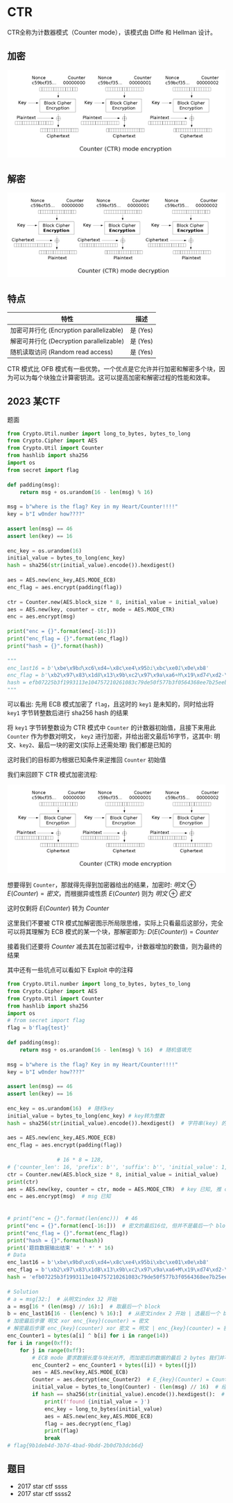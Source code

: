 # CTR

CTR全称为计数器模式（Counter mode），该模式由 Diffe 和 Hellman 设计。

## 加密

![](./figure/ctr_encryption.png)

## 解密

![](./figure/ctr_decryption.png)

## 特点

| 特性                          | 描述     |
| ----------------------------- | -------- |
| 加密可并行化 (Encryption parallelizable) | 是 (Yes) |
| 解密可并行化 (Decryption parallelizable) | 是 (Yes) |
| 随机读取访问 (Random read access)   | 是 (Yes) |

CTR 模式比 OFB 模式有一些优势。一个优点是它允许并行加密和解密多个块，因为可以为每个块独立计算密钥流。这可以提高加密和解密过程的性能和效率。

## 2023 某CTF

题面

```python
from Crypto.Util.number import long_to_bytes, bytes_to_long
from Crypto.Cipher import AES
from Crypto.Util import Counter
from hashlib import sha256
import os
from secret import flag

def padding(msg):
    return msg + os.urandom(16 - len(msg) % 16)

msg = b"where is the flag? Key in my Heart/Counter!!!!"
key = b"I w0nder how????"

assert len(msg) == 46
assert len(key) == 16

enc_key = os.urandom(16)
initial_value = bytes_to_long(enc_key)
hash = sha256(str(initial_value).encode()).hexdigest()

aes = AES.new(enc_key,AES.MODE_ECB)
enc_flag = aes.encrypt(padding(flag))

ctr = Counter.new(AES.block_size * 8, initial_value = initial_value) 
aes = AES.new(key, counter = ctr, mode = AES.MODE_CTR)
enc = aes.encrypt(msg)

print("enc = {}".format(enc[-16:]))
print("enc_flag = {}".format(enc_flag))
print("hash = {}".format(hash))

"""
enc_last16 = b'\xbe\x9bd\xc6\xd4=\x8c\xe4\x95bi\xbc\xe01\x0e\xb8'
enc_flag = b'\xb2\x97\x83\x1dB\x13\x9b\xc2\x97\x9a\xa6+M\x19\xd74\xd2-\xc0\xb6\xba\xe8ZE\x0b:\x14\xed\xec!\xa1\x92\xdfZ\xb0\xbd\xb4M\xb1\x14\xea\xd8\xee\xbf\x83\x16g\xfa'
hash = efb07225b3f1993113e104757210261083c79de50f577b3f0564368ee7b25eeb
"""
```

可以看出: 先用 ECB 模式加密了 `flag`，且这时的 `key1` 是未知的，同时给出将 `key1` 字节转整数后进行 sha256 hash 的结果

将 `key1` 字节转整数设为 CTR 模式中 `Counter` 的计数器初始值，且接下来用此 `Counter` 作为参数对明文， `key2` 进行加密，并给出密文最后16字节，这其中: 明文、`key2`、最后一块的密文(实际上还需处理) 我们都是已知的

这时我们的目标即为根据已知条件来逆推回 `Counter` 初始值

我们来回顾下 CTR 模式加密流程: 

![](./figure/ctr_encryption.png)

想要得到 `Counter`，那就得先得到加密器给出的结果，加密时: $明文 \oplus E(Counter) = 密文$，而根据异或性质 $E(Counter)$ 则为 $明文 \oplus 密文$

这时仅剩将 $E(Counter)$ 转为 $Counter$

这里我们不要被 CTR 模式加解密图示所局限思维，实际上只看最后这部分，完全可以将其理解为 ECB 模式的某一个块，那解密即为: $D(E(Counter)) = Counter$

接着我们还要将 $Counter$ 减去其在加密过程中，计数器增加的数值，则为最终的结果

其中还有一些坑点可以看如下 Exploit 中的注释

```python
from Crypto.Util.number import long_to_bytes, bytes_to_long
from Crypto.Cipher import AES
from Crypto.Util import Counter
from hashlib import sha256
import os
# from secret import flag
flag = b'flag{test}'

def padding(msg):
    return msg + os.urandom(16 - len(msg) % 16)  # 随机值填充

msg = b"where is the flag? Key in my Heart/Counter!!!!"
key = b"I w0nder how????"

assert len(msg) == 46
assert len(key) == 16

enc_key = os.urandom(16)  # 随机key
initial_value = bytes_to_long(enc_key) # key转为整数
hash = sha256(str(initial_value).encode()).hexdigest()  # 字符串(key) 的 sha256

aes = AES.new(enc_key,AES.MODE_ECB) 
enc_flag = aes.encrypt(padding(flag))

                # 16 * 8 = 128,
# {'counter_len': 16, 'prefix': b'', 'suffix': b'', 'initial_value': 1, 'little_endian': False}
ctr = Counter.new(AES.block_size * 8, initial_value = initial_value) 
print(ctr)
aes = AES.new(key, counter = ctr, mode = AES.MODE_CTR)  # key 已知, 推 counter, CTR mode 不需要 padding
enc = aes.encrypt(msg)  # msg 已知


# print("enc = {}".format(len(enc)))  # 46
print("enc = {}".format(enc[-16:]))  # 密文的最后16位, 但并不是最后一个 block
print("enc_flag = {}".format(enc_flag))
print("hash = {}".format(hash))
print('题目数据输出结束' + ' *' * 16)
# Data
enc_last16 = b'\xbe\x9bd\xc6\xd4=\x8c\xe4\x95bi\xbc\xe01\x0e\xb8'
enc_flag = b'\xb2\x97\x83\x1dB\x13\x9b\xc2\x97\x9a\xa6+M\x19\xd74\xd2-\xc0\xb6\xba\xe8ZE\x0b:\x14\xed\xec!\xa1\x92\xdfZ\xb0\xbd\xb4M\xb1\x14\xea\xd8\xee\xbf\x83\x16g\xfa'
hash = 'efb07225b3f1993113e104757210261083c79de50f577b3f0564368ee7b25eeb'

# Solution
# a = msg[32:]  # 从明文index 32 开始
a = msg[16 * (len(msg) // 16):]  # 取最后一个 block
b = enc_last16[16 - (len(enc) % 16):]  # 从密文index 2 开始 | 选最后一个 block
# 加密最后步骤 明文 xor enc_{key}(counter) = 密文
# 解密最后步骤 enc_{key}(counter) xor 密文 = 明文 | enc_{key}(counter) = 密文 xor 明文
enc_Counter1 = bytes(a[i] ^ b[i] for i in range(14))  
for i in range(0xff):
    for j in range(0xff):
        # ECB mode 要求数据长度与块长对齐, 而加密后的数据的最后 2 bytes 我们并不清楚, 所以我们需要尝试所有的可能
        enc_Counter2 = enc_Counter1 + bytes([i]) + bytes([j])
        aes = AES.new(key,AES.MODE_ECB)
        Counter = aes.decrypt(enc_Counter2)  # E_{key}(Counter) = Counter_enc | Counter = D_{key}(Counter_enc)
        initial_value = bytes_to_long(Counter) - (len(msg) // 16)  # 经历两个 block, 最后一个 block 的 Counter - block 数 = 初始值
        if hash == sha256(str(initial_value).encode()).hexdigest():  # type: str
            print(f'found {initial_value = }')
            enc_key = long_to_bytes(initial_value)
            aes = AES.new(enc_key,AES.MODE_ECB)
            flag = aes.decrypt(enc_flag)
            print(flag)
            break
# flag{9b1deb4d-3b7d-4bad-9bdd-2b0d7b3dcb6d}
```

## 题目

- 2017 star ctf ssss
- 2017 star ctf ssss2
